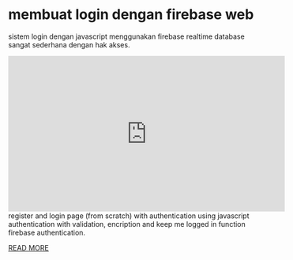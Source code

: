 # membuat login dengan firebase web
sistem login dengan javascript menggunakan firebase realtime database sangat sederhana dengan hak akses.
<br>
<iframe width="560" height="315" src="https://www.youtube.com/embed/4Ux_ZHY5KM8" title="YouTube video player" frameborder="0" allow="accelerometer; autoplay; clipboard-write; encrypted-media; gyroscope; picture-in-picture" allowfullscreen></iframe>
register and login page (from scratch) with authentication using javascript
authentication with validation, encription and keep me logged in function
firebase authentication.<br>

<a href="https://www.samuelpasaribu.com/2022/02/login-authentication-firebase-web.html">READ MORE</a>
